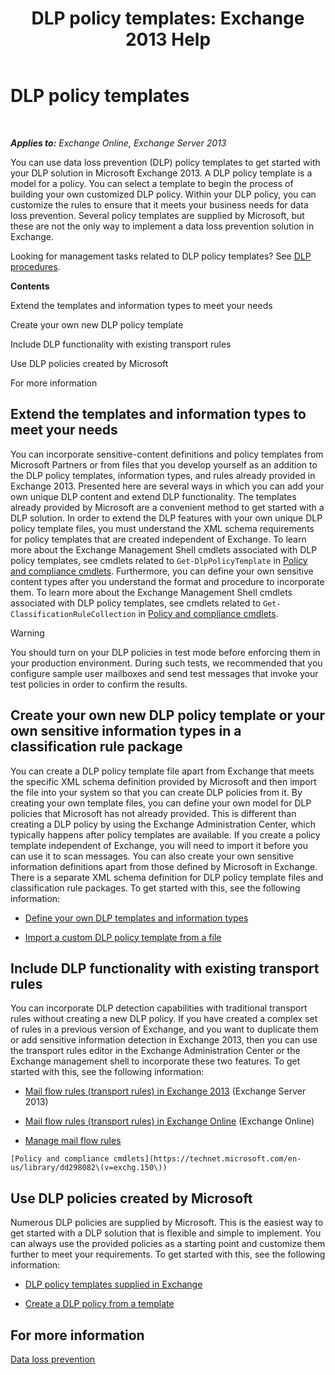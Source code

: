 ﻿---
title: 'DLP policy templates: Exchange 2013 Help'
TOCTitle: DLP policy templates
ms:assetid: c7b1a8e4-30d9-4409-85c5-f85ae023737d
ms:mtpsurl: https://technet.microsoft.com/en-us/library/JJ657730(v=EXCHG.150)
ms:contentKeyID: 49300690
ms.date: 12/10/2017
mtps_version: v=EXCHG.150
---

# DLP policy templates

 

_**Applies to:** Exchange Online, Exchange Server 2013_


You can use data loss prevention (DLP) policy templates to get started with your DLP solution in Microsoft Exchange 2013. A DLP policy template is a model for a policy. You can select a template to begin the process of building your own customized DLP policy. Within your DLP policy, you can customize the rules to ensure that it meets your business needs for data loss prevention. Several policy templates are supplied by Microsoft, but these are not the only way to implement a data loss prevention solution in Exchange.

Looking for management tasks related to DLP policy templates? See [DLP procedures](dlp-procedures-exchange-2013-help.md).

**Contents**

Extend the templates and information types to meet your needs

Create your own new DLP policy template

Include DLP functionality with existing transport rules

Use DLP policies created by Microsoft

For more information

## Extend the templates and information types to meet your needs

You can incorporate sensitive-content definitions and policy templates from Microsoft Partners or from files that you develop yourself as an addition to the DLP policy templates, information types, and rules already provided in Exchange 2013. Presented here are several ways in which you can add your own unique DLP content and extend DLP functionality. The templates already provided by Microsoft are a convenient method to get started with a DLP solution. In order to extend the DLP features with your own unique DLP policy template files, you must understand the XML schema requirements for policy templates that are created independent of Exchange. To learn more about the Exchange Management Shell cmdlets associated with DLP policy templates, see cmdlets related to `Get-DlpPolicyTemplate` in [Policy and compliance cmdlets](https://technet.microsoft.com/en-us/library/dd298082\(v=exchg.150\)). Furthermore, you can define your own sensitive content types after you understand the format and procedure to incorporate them. To learn more about the Exchange Management Shell cmdlets associated with DLP policy templates, see cmdlets related to `Get-ClassificationRuleCollection` in [Policy and compliance cmdlets](https://technet.microsoft.com/en-us/library/dd298082\(v=exchg.150\)).


> [!WARNING]
> You should turn on your DLP policies in test mode before enforcing them in your production environment. During such tests, we recommended that you configure sample user mailboxes and send test messages that invoke your test policies in order to confirm the results.



## Create your own new DLP policy template or your own sensitive information types in a classification rule package

You can create a DLP policy template file apart from Exchange that meets the specific XML schema definition provided by Microsoft and then import the file into your system so that you can create DLP policies from it. By creating your own template files, you can define your own model for DLP policies that Microsoft has not already provided. This is different than creating a DLP policy by using the Exchange Administration Center, which typically happens after policy templates are available. If you create a policy template independent of Exchange, you will need to import it before you can use it to scan messages. You can also create your own sensitive information definitions apart from those defined by Microsoft in Exchange. There is a separate XML schema definition for DLP policy template files and classification rule packages. To get started with this, see the following information:

  -  [Define your own DLP templates and information types](define-your-own-dlp-templates-and-information-types-exchange-2013-help.md)

  -  [Import a custom DLP policy template from a file](import-a-custom-dlp-policy-template-from-a-file-exchange-2013-help.md)

## Include DLP functionality with existing transport rules

You can incorporate DLP detection capabilities with traditional transport rules without creating a new DLP policy. If you have created a complex set of rules in a previous version of Exchange, and you want to duplicate them or add sensitive information detection in Exchange 2013, then you can use the transport rules editor in the Exchange Administration Center or the Exchange management shell to incorporate these two features. To get started with this, see the following information:

  -  [Mail flow rules (transport rules) in Exchange 2013](mail-flow-rules-transport-rules-in-exchange-2013-exchange-2013-help.md) (Exchange Server 2013)

  -  [Mail flow rules (transport rules) in Exchange Online](https://technet.microsoft.com/en-us/library/jj919238\(v=exchg.150\)) (Exchange Online)

  -  [Manage mail flow rules](manage-mail-flow-rules-exchange-2013-help.md)
    
    [Policy and compliance cmdlets](https://technet.microsoft.com/en-us/library/dd298082\(v=exchg.150\))

## Use DLP policies created by Microsoft

Numerous DLP policies are supplied by Microsoft. This is the easiest way to get started with a DLP solution that is flexible and simple to implement. You can always use the provided policies as a starting point and customize them further to meet your requirements. To get started with this, see the following information:

  - [DLP policy templates supplied in Exchange](dlp-policy-templates-supplied-in-exchange-exchange-2013-help.md)

  - [Create a DLP policy from a template](how-to-new-dlp-data-loss-prevention-policy-template.md)

## For more information

[Data loss prevention](technical-overview-of-dlp-data-loss-prevention-in-exchange.md)

